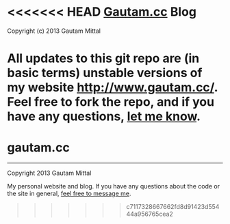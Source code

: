 <<<<<<< HEAD
<a href="http://www.gautam.cc/">Gautam.cc</a> Blog
=========

Copyright (c) 2013 Gautam Mittal

All updates to this git repo are (in basic terms) unstable versions of my website <a href="http://www.gautam.cc/">http://www.gautam.cc/</a>. Feel free to fork the repo, and if you have any questions, <a href="https://twitter.com/gthinkin/">let me know</a>.
=======
<h1>gautam.cc</h1>
<hr>
Copyright 2013 Gautam Mittal

My personal website and blog. If you have any questions about the code or the site in general, <a href="https://twitter.com/gthinkin/">feel free to message me</a>. 
>>>>>>> c7117328667662fd8d91423d55444a956765cea2
